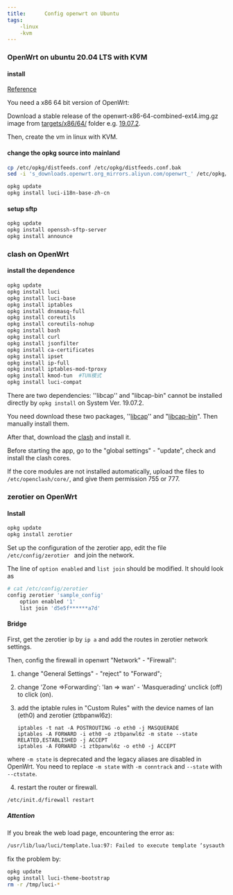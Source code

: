 ```yaml
---
title:      Config openwrt on Ubuntu
tags:
    -linux
    -kvm
---
```


### OpenWrt on ubuntu 20.04 LTS with KVM

#### install

[Reference](https://openwrt.org/docs/guide-user/virtualization/virtualbox-vm)

You need a x86 64 bit version of OpenWrt:

Download a stable release of the openwrt-x86-64-combined-ext4.img.gz image from [targets/x86/64/](https://downloads.openwrt.org/) folder e.g. [19.07.2](https://downloads.openwrt.org/releases/19.07.2/targets/x86/64/openwrt-19.07.2-x86-64-combined-ext4.img.gz).

Then, create the vm in linux with KVM.

#### change the opkg source into mainland

```bash
cp /etc/opkg/distfeeds.conf /etc/opkg/distfeeds.conf.bak
sed -i 's_downloads.openwrt.org_mirrors.aliyun.com/openwrt_' /etc/opkg/distfeeds.conf

opkg update
opkg install luci-i18n-base-zh-cn
```

#### setup sftp

```bash
opkg update
opkg install openssh-sftp-server
opkg install announce
```

### clash on OpenWrt

#### install the dependence

```bash
opkg update
opkg install luci
opkg install luci-base
opkg install iptables
opkg install dnsmasq-full
opkg install coreutils
opkg install coreutils-nohup
opkg install bash
opkg install curl
opkg install jsonfilter
opkg install ca-certificates
opkg install ipset
opkg install ip-full
opkg install iptables-mod-tproxy
opkg install kmod-tun  #TUN模式
opkg install luci-compat
```
There are two dependencies: ''libcap'' and "libcap-bin" cannot be installed directly by `opkg install` on System Ver. 19.07.2.

You need download these two packages, ''[libcap](https://downloads.openwrt.org/snapshots/packages/x86_64/base/libcap_2.51-1_x86_64.ipk)'' and "[libcap-bin](https://downloads.openwrt.org/snapshots/packages/x86_64/base/libcap-bin_2.51-1_x86_64.ipk)".
Then manually install them.

After that, download the [clash](https://github.com/vernesong/OpenClash/releases) and install it.

Before starting the app, go to the "global settings" - "update", check and install the clash cores.

If the core modules are not installed automatically, upload the files to `/etc/openclash/core/`, and give them permission 755 or 777.

### zerotier on OpenWrt

#### Install

```bash
opkg update
opkg install zerotier
```

Set up the configuration of the zerotier app, edit the file `/etc/config/zerotier ` and join the network.

The line of `option enabled` and `list join` should be modified. It should look as

```bash
# cat /etc/config/zerotier
config zerotier 'sample_config'
	option enabled '1'
	list join 'd5e5f******a7d'
```

#### Bridge
First, get the zerotier ip by `ip a` and add the routes in zerotier network settings.

Then, config the firewall in openwrt "Network" - "Firewall":

1. change "General Settings" - "reject" to "Forward";

2. change 'Zone =>Forwarding': 'lan => wan' - 'Masquerading' unclick (off) to click (on).

3. add the iptable rules in "Custom Rules" with the device names of lan (eth0) and zerotier (ztbpanwl6z):

    ```
    iptables -t nat -A POSTROUTING -o eth0 -j MASQUERADE
    iptables -A FORWARD -i eth0 -o ztbpanwl6z -m state --state RELATED,ESTABLISHED -j ACCEPT
    iptables -A FORWARD -i ztbpanwl6z -o eth0 -j ACCEPT
    ```

where `-m state` is deprecated and the legacy aliases are disabled in OpenWrt. You need to replace `-m state` with `-m conntrack` and `--state` with `--ctstate`.

4. restart the router or firewall.
```bash
/etc/init.d/firewall restart
```

##### Attention
If you break the web load page, encountering the error as:

```bash
/usr/lib/lua/luci/template.lua:97: Failed to execute template ‘sysauth’.
```

fix the problem by:

```bash
opkg update
opkg install luci-theme-bootstrap
rm -r /tmp/luci-*
```

